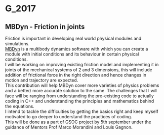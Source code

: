 # G_2017 
## MBDyn - Friction in joints
Friction is important in developing real world physical modules and simulations.  </br>
[MBDyn](http://www.mbdyn.org/) is a multibody dynamics software with which you can create a module with initial conditions and its behaviour in certain physical conditions.</br>
I will be working on improving existing friction model and implementing it in joints of the mechanical systems of 2 and 3 dimensions, this will include addition of frictional force in the right direction and hence changes in motion and trajectory are expected.</br>
This contribution will help MBDyn cover more varieties of physics problems and a better/ more accurate solution to the same.
The challenges that I will face will be ranging from understanding the pre-existing code to actually coding in C++ and understanding the principles and mathematics behind the equations.</br>
I intend to tackle the difficulties by getting the basics right and keep myself motivated to go deeper to understand the practices of coding.</br>
This will be done as a part of GSOC project by 5th september under the guidance of Mentors Prof Marco Morandini and Louis Gagnon.
</br>

